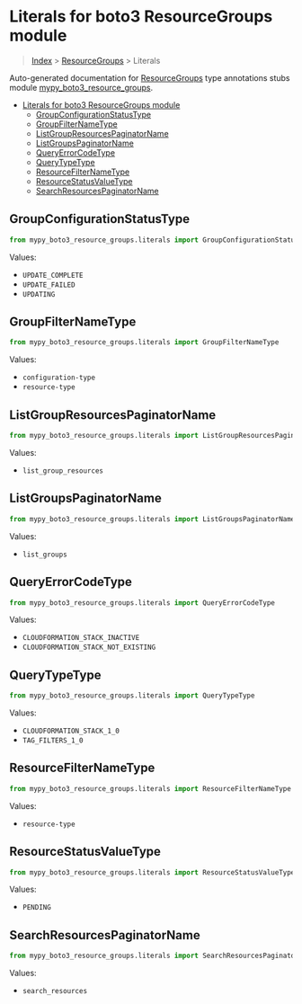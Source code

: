 # Literals for boto3 ResourceGroups module

> [Index](..) > [ResourceGroups](.) > Literals

Auto-generated documentation for
[ResourceGroups](https://boto3.amazonaws.com/v1/documentation/api/1.17.73/reference/services/resource-groups.html#ResourceGroups)
type annotations stubs module
[mypy_boto3_resource_groups](https://pypi.org/project/mypy-boto3-resource-groups/).

- [Literals for boto3 ResourceGroups module](#literals-for-boto3-resourcegroups-module)
  - [GroupConfigurationStatusType](#groupconfigurationstatustype)
  - [GroupFilterNameType](#groupfilternametype)
  - [ListGroupResourcesPaginatorName](#listgroupresourcespaginatorname)
  - [ListGroupsPaginatorName](#listgroupspaginatorname)
  - [QueryErrorCodeType](#queryerrorcodetype)
  - [QueryTypeType](#querytypetype)
  - [ResourceFilterNameType](#resourcefilternametype)
  - [ResourceStatusValueType](#resourcestatusvaluetype)
  - [SearchResourcesPaginatorName](#searchresourcespaginatorname)

## GroupConfigurationStatusType

```python
from mypy_boto3_resource_groups.literals import GroupConfigurationStatusType
```

Values:

- `UPDATE_COMPLETE`
- `UPDATE_FAILED`
- `UPDATING`

## GroupFilterNameType

```python
from mypy_boto3_resource_groups.literals import GroupFilterNameType
```

Values:

- `configuration-type`
- `resource-type`

## ListGroupResourcesPaginatorName

```python
from mypy_boto3_resource_groups.literals import ListGroupResourcesPaginatorName
```

Values:

- `list_group_resources`

## ListGroupsPaginatorName

```python
from mypy_boto3_resource_groups.literals import ListGroupsPaginatorName
```

Values:

- `list_groups`

## QueryErrorCodeType

```python
from mypy_boto3_resource_groups.literals import QueryErrorCodeType
```

Values:

- `CLOUDFORMATION_STACK_INACTIVE`
- `CLOUDFORMATION_STACK_NOT_EXISTING`

## QueryTypeType

```python
from mypy_boto3_resource_groups.literals import QueryTypeType
```

Values:

- `CLOUDFORMATION_STACK_1_0`
- `TAG_FILTERS_1_0`

## ResourceFilterNameType

```python
from mypy_boto3_resource_groups.literals import ResourceFilterNameType
```

Values:

- `resource-type`

## ResourceStatusValueType

```python
from mypy_boto3_resource_groups.literals import ResourceStatusValueType
```

Values:

- `PENDING`

## SearchResourcesPaginatorName

```python
from mypy_boto3_resource_groups.literals import SearchResourcesPaginatorName
```

Values:

- `search_resources`
